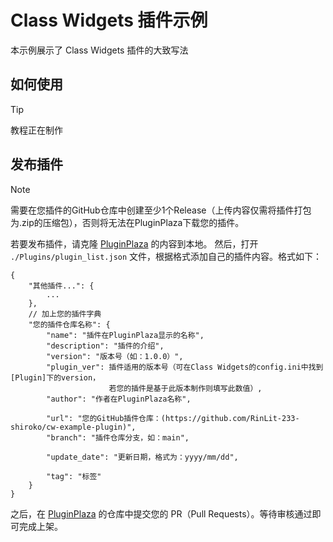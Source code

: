 # Class Widgets 插件示例
本示例展示了 Class Widgets 插件的大致写法

## 如何使用
> [!TIP]
> 教程正在制作

## 发布插件
> [!Note]
> 需要在您插件的GitHub仓库中创建至少1个Release（上传内容仅需将插件打包为.zip的压缩包），否则将无法在PluginPlaza下载您的插件。

若要发布插件，请克隆 [PluginPlaza](https://github.com/Class-Widgets/plugin-plaza) 的内容到本地。
然后，打开 `./Plugins/plugin_list.json` 文件，根据格式添加自己的插件内容。格式如下：
```
{
    "其他插件...": {
        ...
    },
    // 加上您的插件字典
    "您的插件仓库名称": {
        "name": "插件在PluginPlaza显示的名称",
        "description": "插件的介绍",
        "version": "版本号（如：1.0.0）",
        "plugin_ver": 插件适用的版本号（可在Class Widgets的config.ini中找到[Plugin]下的version，
                      若您的插件是基于此版本制作则填写此数值）,
        "author": "作者在PluginPlaza名称",
    
        "url": "您的GitHub插件仓库：(https://github.com/RinLit-233-shiroko/cw-example-plugin)",
        "branch": "插件仓库分支，如：main",
    
        "update_date": "更新日期，格式为：yyyy/mm/dd",
    
        "tag": "标签"
    }
}

```
之后，在 [PluginPlaza](https://github.com/Class-Widgets/plugin-plaza) 的仓库中提交您的 PR（Pull Requests）。等待审核通过即可完成上架。
